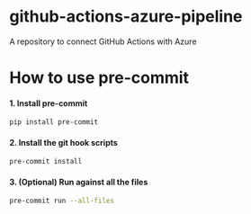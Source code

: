# github-actions-azure-pipeline
A repository to connect GitHub Actions with Azure

# How to use pre-commit
#### 1. Install pre-commit
```bash
pip install pre-commit
```
#### 2. Install the git hook scripts
```bash
pre-commit install
```
#### 3. (Optional) Run against all the files
```bash
pre-commit run --all-files
```